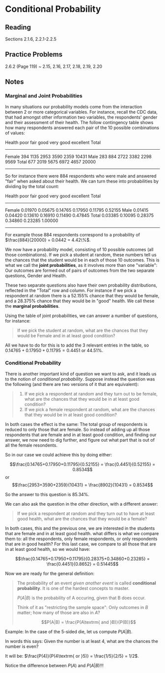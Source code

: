 # Conditional Probability

## Reading

Sections 2.1.6, 2.2.1-2.2.5

## Practice Problems

2.6.2 (Page 119)
  ~ 2.15, 2.16, 2.17, 2.18, 2.19, 2.20

## Notes

### Marginal and Joint Probabilities

In many situations our probability models come from the interaction between 2 or more categorical variables. For instance, recall the CDC data, that had amongst other information two variables, the respondents' gender and their assessment of their health. The follow contingency table shows how many respondents answered each pair of the 10 possible combinations of values:

Health    poor  fair  good  very good  excellent  Total
-------  ----- ----- ----- ---------- ---------- ------
Female     394  1135  2953       3590       2359  10431
Male       283   884  2722       3382       2298   9569
Total      677  2019  5675       6972       4657  20000
-------  ----- ----- ----- ---------- ---------- ------

So for instance there were 884 respondents who were male and answered "fair" when asked about their health. We can turn these into probabilities by dividing by the total count:

Health       poor     fair     good  very good  excellent    Total
-------  -------- -------- -------- ---------- ---------- --------
Female    0.01970  0.05675  0.14765    0.17950    0.11795  0.52155
Male      0.01415  0.04420  0.13610    0.16910    0.11490  0.47845
Total     0.03385  0.10095  0.28375    0.34860    0.23285  1.00000
-------  -------- -------- -------- ---------- ---------- --------

For example those 884 respondents correspond to a probability of $\frac{884}{20000} = 0.0442 = 4.42\%$.

We now have a probability model, consisting of 10 possible outcomes (all those combinations). If we pick a student at random, these numbers tell us the chances that the student would be in each of those 10 outcomes. This is what we call the **joint probabilities**, as it involves more than one "variable": Our outcomes are formed out of pairs of outcomes from the two separate questions, Gender and Health.

These two separate questions also have their own probability distributions, reflected in the "Total" row and column. For instance if we pick a respondent at random there is a $52.155\%$ chance that they would be female, and a $28.375\%$ chance that they would be in "good" health. We call these the **marginal probabilities**.

Using the table of joint probabilities, we can answer a number of questions, for instance:

> If we pick the student at random, what are the chances that they would be Female and in at least good condition?

All we have to do for this is to add the 3 relevant entries in the table, so $0.14765+0.17950+0.11795=0.4451$ or $44.51\%$.

### Conditional Probability

There is another important kind of question we want to ask, and it leads us to the notion of *conditional probability*. Suppose instead the question was the following (and there are two versions of it that are equivalent):

> 1. If we pick a respondent at random and they turn out to be female, what are the chances that they would be in at least good condition?
> 2. If we pick a female respondent at random, what are the chances that they would be in at least good condition?

In both cases the effect is the same: The total group of respondents is reduced to only those that are female. So instead of adding up all those respondents that are female and in at least good condition, and finding our answer, we now need to dig further, and figure out what part that is out of all the female resondents.

So in our case we could achieve this by doing either:

$$\frac{0.14765+0.17950+0.11795}{0.52155} = \frac{0.4451}{0.52155} = 0.8534$$
or
$$\frac{2953+3590+2359}{10431} = \frac{8902}{10431} = 0.8534$$

So the answer to this question is $85.34\%$.

We can also ask the question in the other direction, with a different answer:

> If we pick a respondent at random and they turn out to have at least good health, what are the chances that they would be a female?

In both cases, this and the previous one, we are interested in the students that are female and in at least good health. what differs is what we compare them to: all the respondents, only female respondents, or only respondents that are in good health? For this last case, we compare to all those that are in at least good health, so we would have:

$$\frac{0.14765+0.17950+0.11795}{0.28375+0.34860+0.23285} = \frac{0.4451}{0.8652} = 0.51445$$

Now we are ready for the general definition:

> The probability of an event *given another event* is called **conditional probability**. It is one of the hardest concepts to master.
>
> $P(A|B)$ is the probability of A occuring, given that B does occur.
>
> Think of it as "restricting the sample space": Only outcomes in $B$ matter; how many of those are also in $A$?
>
> $$P(A|B) = \frac{P(A\textrm{ and }B)}{P(B)}$$

Example: In the case of the 5-sided die, let us compute $P(A|B)$.

In words this says: Given the number is at least 4, what are the chances the number is even?

It will be: $\frac{P(4)}{P(4\textrm{ or }5)} = \frac{1/5}{2/5} = 1/2$.

Notice the difference between $P(A)$ and $P(A|B)$!!!
